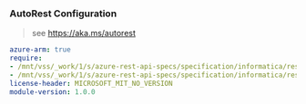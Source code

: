 ### AutoRest Configuration

> see https://aka.ms/autorest

``` yaml
azure-arm: true
require:
- /mnt/vss/_work/1/s/azure-rest-api-specs/specification/informatica/resource-manager/readme.md
- /mnt/vss/_work/1/s/azure-rest-api-specs/specification/informatica/resource-manager/readme.go.md
license-header: MICROSOFT_MIT_NO_VERSION
module-version: 1.0.0

```